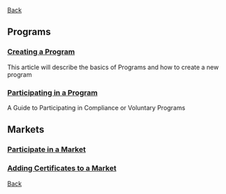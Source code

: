[Back](https://mrets.github.io/Help/index)

## Programs

### [Creating a Program](https://mrets.github.io/Help/program_adding_program)
This article will describe the basics of Programs and how to create a new program

### [Participating in a Program](https://mrets.github.io/Help/program_participating_programs)
A Guide to Participating in Compliance or Voluntary Programs

## Markets

### [Participate in a Market](https://mrets.github.io/Help/markets_participating)

### [Adding Certificates to a Market](https://mrets.github.io/Help/markets_certificates)

[Back](https://mrets.github.io/Help/index)
